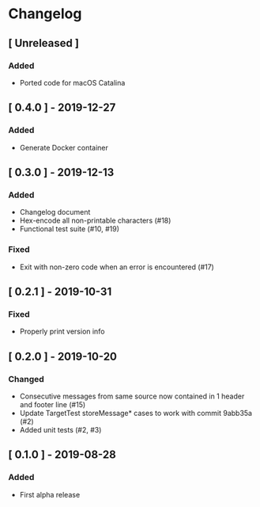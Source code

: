 # Changelog

## [ Unreleased ]
### Added
- Ported code for macOS Catalina

## [ 0.4.0 ] - 2019-12-27
### Added
- Generate Docker container

## [ 0.3.0 ] - 2019-12-13 
### Added
- Changelog document
- Hex-encode all non-printable characters (#18)
- Functional test suite (#10, #19)

### Fixed
- Exit with non-zero code when an error is encountered (#17)

## [ 0.2.1 ] - 2019-10-31
### Fixed
- Properly print version info

## [ 0.2.0 ] - 2019-10-20
### Changed
- Consecutive messages from same source now contained in 1 header and footer line (#15)
- Update TargetTest storeMessage* cases to work with commit 9abb35a (#2)
- Added unit tests (#2, #3)

## [ 0.1.0 ] - 2019-08-28
### Added
- First alpha release
